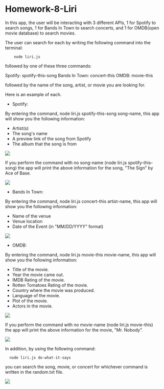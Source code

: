# Homework-8-Liri

In this app, the user will be interacting with 3 different APIs, 1 for Spotify to search songs, 1 for Bands In Town to search concerts, and 1 for OMDB(open movie database) to search movies. 

The user can search for each by writing the following command into the terminal:

        node liri.js

followed by one of these three commands:

Spotify: spotify-this-song
Bands In Town: concert-this
OMDB: movie-this

followed by the name of the song, artist, or movie you are looking for.

Here is an example of each.

* Spotify:

By entering the command, node liri.js spotify-this-song song-name, this app will show you the following information:

   * Artist(s)
   * The song's name
   * A preview link of the song from Spotify
   * The album that the song is from

![](spotify-this-song.gif)

If you perform the command with no song-name (node liri.js spotify-this-song) the app will print the above information for the song, "The Sign" by Ace of Base.

![](spotify-this-song-no-input.gif)

* Bands In Town: 

By entering the command, node liri.js concert-this artist-name, this app will show you the following information:

   * Name of the venue
   * Venue location
   * Date of the Event (in "MM/DD/YYYY" format)

![](concert-this.gif)

* OMDB:

By entering the command, node liri.js movie-this movie-name, this app will show you the following information:

   * Title of the movie.
   * Year the movie came out.
   * IMDB Rating of the movie.
   * Rotten Tomatoes Rating of the movie.
   * Country where the movie was produced.
   * Language of the movie.
   * Plot of the movie.
   * Actors in the movie.

![](movie-this.gif)

If you perform the command with no movie-name (node liri.js movie-this) the app will print the above information for the movie, "Mr. Nobody".

![](movie-this-no-input.gif)

In addition, by using the following command:

      node liri.js do-what-it-says

you can search the song, movie, or concert for whichever command is written in the random.txt file. 

![](do-what-it-says.gif) 
